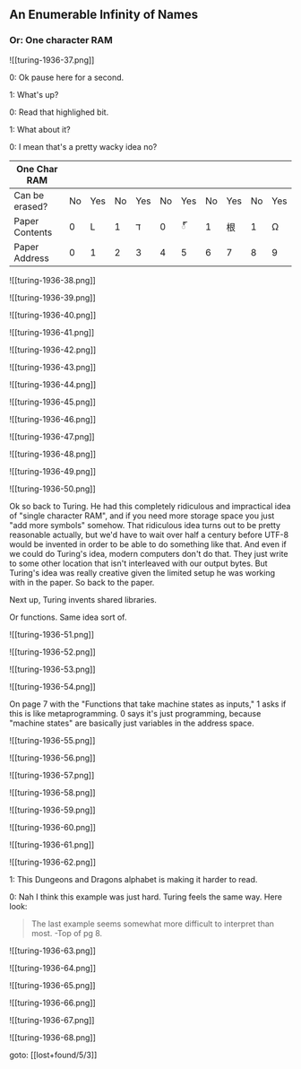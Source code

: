 ## An Enumerable Infinity of Names
### Or: One character RAM


![[turing-1936-37.png]]

0: Ok pause here for a second.

1: What's up?

0: Read that highlighed bit.

1: What about it?

0: I mean that's a pretty wacky idea no?

| One Char RAM   |     |     |     |     |     |     |     |     |     |     |
| -------------- | --- | --- | --- | --- | --- | --- | --- | --- | --- | --- |
| Can be erased? | No  | Yes | No  | Yes | No  | Yes | No  | Yes | No  | Yes |
| Paper Contents | 0   | L   | 1   | ד   | 0   | ్   | 1   | 根   | 1   | Ω   |
| Paper Address  | 0   | 1   | 2   | 3   | 4   | 5   | 6   | 7   | 8   | 9   |


![[turing-1936-38.png]]


![[turing-1936-39.png]]


![[turing-1936-40.png]]


![[turing-1936-41.png]]


![[turing-1936-42.png]]


![[turing-1936-43.png]]


![[turing-1936-44.png]]


![[turing-1936-45.png]]


![[turing-1936-46.png]]


![[turing-1936-47.png]]


![[turing-1936-48.png]]


![[turing-1936-49.png]]


![[turing-1936-50.png]]

Ok so back to Turing. He had this completely ridiculous and impractical idea of "single character RAM", and if you need more storage space you just "add more symbols" somehow. That ridiculous idea turns out to be pretty reasonable actually, but we'd have to wait over half a century before UTF-8 would be invented in order to be able to do something like that. And even if we could do Turing's idea, modern computers don't do that. They just write to some other location that isn't interleaved with our output bytes. But Turing's idea was really creative given the limited setup he was working with in the paper. So back to the paper.

Next up, Turing invents shared libraries.

Or functions. Same idea sort of.


![[turing-1936-51.png]]


![[turing-1936-52.png]]


![[turing-1936-53.png]]


![[turing-1936-54.png]]

On page 7 with the "Functions that take machine states as inputs," 1 asks if this is like metaprogramming. 0 says it's just programming, because "machine states" are basically just variables in the address space.

![[turing-1936-55.png]]


![[turing-1936-56.png]]


![[turing-1936-57.png]]


![[turing-1936-58.png]]


![[turing-1936-59.png]]


![[turing-1936-60.png]]


![[turing-1936-61.png]]


![[turing-1936-62.png]]

1: This Dungeons and Dragons alphabet is making it harder to read.

0: Nah I think this example was just hard. Turing feels the same way. Here look:

> The last example seems somewhat more difficult to interpret than most.
> -Top of pg 8.

![[turing-1936-63.png]]


![[turing-1936-64.png]]


![[turing-1936-65.png]]


![[turing-1936-66.png]]


![[turing-1936-67.png]]


![[turing-1936-68.png]]

goto: [[lost+found/5/3]]